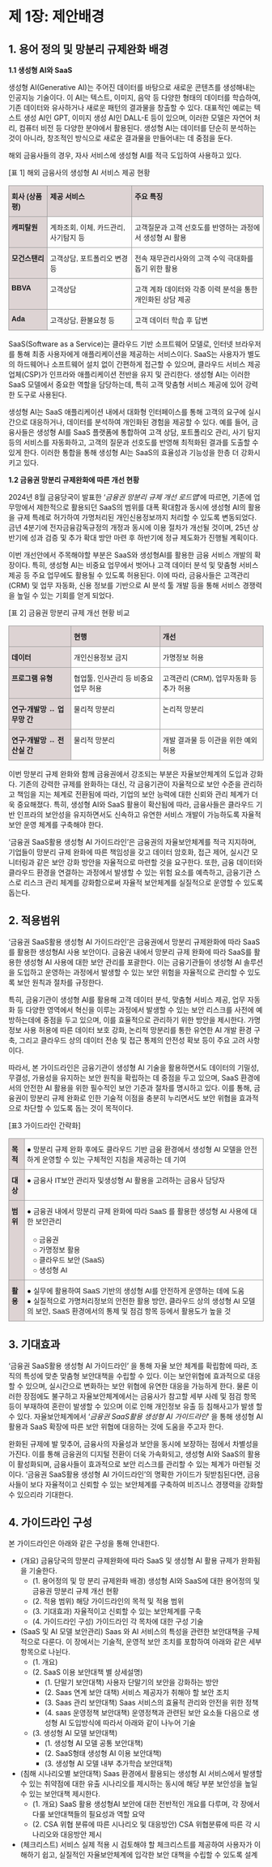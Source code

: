 # 제 1장: 제안배경
## 1. 용어 정의 및 망분리 규제완화 배경

**1.1 생성형 AI와 SaaS**

 생성형 AI(Generative AI)는 주어진 데이터를 바탕으로 새로운 콘텐츠를 생성해내는 인공지능 기술이다. 이 AI는 텍스트, 이미지, 음악 등 다양한 형태의 데이터를 학습하여, 기존 데이터와 유사하거나 새로운 패턴의 결과물을 창출할 수 있다. 대표적인 예로는 텍스트 생성 AI인 GPT, 이미지 생성 AI인 DALL-E 등이 있으며, 이러한 모델은 자연어 처리, 컴퓨터 비전 등 다양한 분야에서 활용된다. 생성형 AI는 데이터를 단순히 분석하는 것이 아니라, 창조적인 방식으로 새로운 결과물을 만들어내는 데 중점을 둔다.

 해외 금융사들의 경우, 자사 서비스에 생성형 AI를 적극 도입하여 사용하고 있다.

[표 1] 해외 금융사의 생성형 AI 서비스 제공 현황
<style type="text/css">
.tg  {border-collapse:collapse;border-spacing:0;}
.tg td{border-color:black;border-style:solid;border-width:1px;font-family:Arial, sans-serif;font-size:14px;
  overflow:hidden;padding:10px 5px;word-break:normal;}
.tg th{border-color:black;border-style:solid;border-width:1px;font-family:Arial, sans-serif;font-size:14px;
  font-weight:normal;overflow:hidden;padding:10px 5px;word-break:normal;}
.tg .tg-21m4{background-color:#ddd3d3;border-color:#9b9b9b;text-align:left;vertical-align:top}
.tg .tg-2fdn{border-color:#9b9b9b;text-align:left;vertical-align:top}
.tg .tg-pylf{background-color:#ddd3d3;border-color:#9b9b9b;font-weight:bold;text-align:left;vertical-align:top}
</style>
<table class="tg"><thead>
  <tr>
    <th class="tg-21m4"><span style="font-weight:700;font-style:normal">회사 (상품평)</span></th>
    <th class="tg-21m4"><span style="font-weight:700;font-style:normal">제공 서비스</span></th>
    <th class="tg-21m4"><span style="font-weight:700;font-style:normal">주요 특징</span></th>
  </tr></thead>
<tbody>
  <tr>
    <td class="tg-pylf"><span style="font-style:normal">캐피탈원</span></td>
    <td class="tg-2fdn"><span style="font-weight:400;font-style:normal">계좌조회, 이체, 카드관리, 사기탐지 등</span></td>
    <td class="tg-2fdn"><span style="font-weight:400;font-style:normal">고객질문과 고객 선호도를 반영하는 과정에서 생성형 AI 활용</span></td>
  </tr>
  <tr>
    <td class="tg-pylf"><span style="font-style:normal">모건스탠리</span></td>
    <td class="tg-2fdn"><span style="font-weight:400;font-style:normal">고객상담, 포트폴리오 변경 등</span></td>
    <td class="tg-2fdn"><span style="font-weight:400;font-style:normal">전속 재무관리사와의 고객 수익 극대화를 돕기 위한 활용</span></td>
  </tr>
  <tr>
    <td class="tg-pylf"><span style="font-style:normal">BBVA</span></td>
    <td class="tg-2fdn"><span style="font-weight:400;font-style:normal">고객상담</span></td>
    <td class="tg-2fdn"><span style="font-weight:400;font-style:normal">고객 계좌 데이터와 각종 이력 분석을 통한 개인화된 상담 제공</span></td>
  </tr>
  <tr>
    <td class="tg-pylf"><span style="font-style:normal">Ada</span></td>
    <td class="tg-2fdn">고객상담, 환불요청 등</td>
    <td class="tg-2fdn"><span style="font-weight:400;font-style:normal">고객 데이터 학습 후 답변</span></td>
  </tr>
</tbody></table>

 SaaS(Software as a Service)는 클라우드 기반 소프트웨어 모델로, 인터넷 브라우저를 통해 최종 사용자에게 애플리케이션을 제공하는 서비스이다. SaaS는 사용자가 별도의 하드웨어나 소프트웨어 설치 없이 간편하게 접근할 수 있으며, 클라우드 서비스 제공업체(CSP)가 인프라와 애플리케이션 전반을 유지 및 관리한다. 생성형 AI는 이러한 SaaS 모델에서 중요한 역할을 담당하는데, 특히 고객 맞춤형 서비스 제공에 있어 강력한 도구로 사용된다.

 생성형 AI는 SaaS 애플리케이션 내에서 대화형 인터페이스를 통해 고객의 요구에 실시간으로 대응하거나, 데이터를 분석하여 개인화된 경험을 제공할 수 있다. 예를 들어, 금융사들은 생성형 AI를 SaaS 플랫폼에 통합하여 고객 상담, 포트폴리오 관리, 사기 탐지 등의 서비스를 자동화하고, 고객의 질문과 선호도를 반영해 최적화된 결과를 도출할 수 있게 한다. 이러한 통합을 통해 생성형 AI는 SaaS의 효율성과 기능성을 한층 더 강화시키고 있다.

**1.2 금융권 망분리 규제완화에 따른 개선 현황**

 2024년 8월 금융당국이 발표한 ‘_금융권 망분리 규제 개선 로드맵_’에 따르면, 기존에 업무망에서 제한적으로 활용되던 SaaS의 범위를 대폭 확대함과 동시에 생성형 AI의 활용을 규제 특례로 허가하여 가명처리된 개인신용정보까지 처리할 수 있도록 변동되었다. 금년 4분기에 전자금융감독규정의 개정과 동시에 이용 절차가 개선될 것이며, 25년 상반기에 성과 검증 및 추가 확대 방안 마련 후 하반기에 정규 제도화가 진행될 계획이다.

 이번 개선안에서 주목해야할 부분은 SaaS와 생성형AI를 활용한 금융 서비스 개발의 확장이다. 특히, 생성형 AI는 비중요 업무에서 벗어나 고객 데이터 분석 및 맞춤형 서비스 제공 등 주요 업무에도 활용될 수 있도록 허용된다. 이에 따라, 금융사들은 고객관리(CRM) 및 업무 자동화, 신용 정보를 기반으로 AI 분석 툴 개발 등을 통해 서비스 경쟁력을 높일 수 있는 기회를 얻게 되었다.

[표 2] 금융권 망분리 규제 개선 현황 비교
<style type="text/css">
.tg  {border-collapse:collapse;border-spacing:0;}
.tg td{border-color:black;border-style:solid;border-width:1px;font-family:Arial, sans-serif;font-size:14px;
  overflow:hidden;padding:10px 5px;word-break:normal;}
.tg th{border-color:black;border-style:solid;border-width:1px;font-family:Arial, sans-serif;font-size:14px;
  font-weight:normal;overflow:hidden;padding:10px 5px;word-break:normal;}
.tg .tg-2fdn{border-color:#9b9b9b;text-align:left;vertical-align:top}
.tg .tg-pylf{background-color:#ddd3d3;border-color:#9b9b9b;font-weight:bold;text-align:left;vertical-align:top}
</style>
<table class="tg"><thead>
  <tr>
    <th class="tg-pylf"></th>
    <th class="tg-pylf">현행</th>
    <th class="tg-pylf">개선</th>
  </tr></thead>
<tbody>
  <tr>
    <td class="tg-pylf">데이터</td>
    <td class="tg-2fdn"><span style="font-weight:400;font-style:normal">개인신용정보 금지</span></td>
    <td class="tg-2fdn"><span style="font-weight:400;font-style:normal">가명정보 허용</span></td>
  </tr>
  <tr>
    <td class="tg-pylf">프로그램 유형</td>
    <td class="tg-2fdn"><span style="font-weight:400;font-style:normal">협업툴, 인사관리 등 비중요 업무 허용</span></td>
    <td class="tg-2fdn"><span style="font-weight:400;font-style:normal">고객관리 (CRM), 업무자동화 등 추가 허용</span></td>
  </tr>
  <tr>
    <td class="tg-pylf"><span style="font-style:normal">연구·개발망 ↔ 업무망 간</span></td>
    <td class="tg-2fdn"><span style="font-weight:400;font-style:normal">물리적 망분리</span></td>
    <td class="tg-2fdn"><span style="font-weight:400;font-style:normal">논리적 망분리</span></td>
  </tr>
  <tr>
    <td class="tg-pylf"><span style="font-style:normal">연구·개발망 ↔ 전산실 간</span></td>
    <td class="tg-2fdn"><span style="font-weight:400;font-style:normal">물리적 망분리</span></td>
    <td class="tg-2fdn"><span style="font-weight:400;font-style:normal">개발 결과물 등 이관을 위한 예외 허용</span></td>
  </tr>
</tbody></table>
  
  이번 망분리 규제 완화와 함께 금융권에서 강조되는 부분은 자율보안체계의 도입과 강화다. 기존의 강력한 규제를 완화하는 대신, 각 금융기관이 자율적으로 보안 수준을 관리하고 책임을 지는 체계로 전환됨에 따라, 기업의 보안 능력에 대한 신뢰와 관리 체계가 더욱 중요해졌다. 특히, 생성형 AI와 SaaS 활용이 확산됨에 따라, 금융사들은 클라우드 기반 인프라의 보안성을 유지하면서도 신속하고 유연한 서비스 개발이 가능하도록 자율적 보안 운영 체계를 구축해야 한다.

 ‘금융권 SaaS활용 생성형 AI 가이드라인’은 금융권의 자율보안체계를 적극 지지하며, 기업들이 망분리 규제 완화에 따른 책임성을 갖고 데이터 암호화, 접근 제어, 실시간 모니터링과 같은 보안 강화 방안을 자율적으로 마련할 것을 요구한다. 또한, 금융 데이터와 클라우드 환경을 연결하는 과정에서 발생할 수 있는 위험 요소를 예측하고, 금융기관 스스로 리스크 관리 체계를 강화함으로써 자율적 보안체계를 실질적으로 운영할 수 있도록 돕는다.


## 2. 적용범위

 ‘금융권 SaaS활용 생성형 AI 가이드라인’은 금융권에서 망분리 규제완화에 따라 SaaS를 활용한 생성형AI 사용 보안이다. 금융권 내에서 망분리 규제 완화에 따라 SaaS를 활용한 생성형 AI 사용에 대한 보안 관리를 포괄한다. 이는 금융기관들이 생성형 AI 솔루션을 도입하고 운영하는 과정에서 발생할 수 있는 보안 위험을 자율적으로 관리할 수 있도록 보안 원칙과 절차를 규정한다.

 특히, 금융기관이 생성형 AI를 활용해 고객 데이터 분석, 맞춤형 서비스 제공, 업무 자동화 등 다양한 영역에서 혁신을 이루는 과정에서 발생할 수 있는 보안 리스크를 사전에 예방하는데에 중점을 두고 있으며, 이를 효율적으로 관리하기 위한 방안을 제시한다. 가명정보 사용 허용에 따른 데이터 보호 강화, 논리적 망분리를 통한 유연한 AI 개발 환경 구축, 그리고 클라우드 상의 데이터 전송 및 접근 통제의 안전성 확보 등이 주요 고려 사항이다.

 따라서, 본 가이드라인은 금융기관이 생성형 AI 기술을 활용하면서도 데이터의 기밀성, 무결성, 가용성을 유지하는 보안 원칙을 확립하는 데 중점을 두고 있으며, SaaS 환경에서의 안전한 AI 활용을 위한 필수적인 보안 기준과 절차를 명시하고 있다. 이를 통해, 금융권이 망분리 규제 완화로 인한 기술적 이점을 충분히 누리면서도 보안 위협을 효과적으로 차단할 수 있도록 돕는 것이 목적이다.

[표3 가이드라인 간략화]
<style type="text/css">
.tg  {border-collapse:collapse;border-spacing:0;}
.tg td{border-color:black;border-style:solid;border-width:1px;font-family:Arial, sans-serif;font-size:14px;
  overflow:hidden;padding:10px 5px;word-break:normal;}
.tg th{border-color:black;border-style:solid;border-width:1px;font-family:Arial, sans-serif;font-size:14px;
  font-weight:normal;overflow:hidden;padding:10px 5px;word-break:normal;}
.tg .tg-2fdn{border-color:#9b9b9b;text-align:left;vertical-align:top}
.tg .tg-pylf{background-color:#ddd3d3;border-color:#9b9b9b;font-weight:bold;text-align:left;vertical-align:top}
</style>
<table class="tg"><thead>
  <tr>
    <th class="tg-pylf">목적</th>
    <th class="tg-2fdn"><span style="font-weight:400;font-style:normal">● </span>망분리 규제 완화 후에도 클라우드 기반 금융 환경에서 생성형 AI 모델을 안전하게 운영할 수 있는 구체적인 지침을 제공하는 데 기여</th>
  </tr></thead>
<tbody>
  <tr>
    <td class="tg-pylf"><span style="font-style:normal">대상</span></td>
    <td class="tg-2fdn"><span style="font-weight:400;font-style:normal">●</span> 금융사 IT보안 관리자 및생성형 AI 활용을 고려하는 금융사 담당자</td>
  </tr>
  <tr>
    <td class="tg-pylf"><span style="font-style:normal">범위</span></td>
    <td class="tg-2fdn"><span style="font-weight:400;font-style:normal">● </span>금융권 내에서 망분리 규제 완화에 따라 SaaS 를 활용한 생성형 AI 사용에 대한 보안관리&nbsp;&nbsp;<br><br><span style="font-weight:400;font-style:normal">&nbsp;&nbsp;&nbsp;○ </span>금융권<br><span style="font-weight:400;font-style:normal">&nbsp;&nbsp;&nbsp;○ </span>가명정보 활용<br><span style="font-weight:400;font-style:normal">&nbsp;&nbsp;&nbsp;○ </span>클라우드 보안 (SaaS)<br><span style="font-weight:400;font-style:normal">&nbsp;&nbsp;&nbsp;○ </span>생성형 AI</td>
  </tr>
  <tr>
    <td class="tg-pylf"><span style="font-style:normal">활용</span></td>
    <td class="tg-2fdn"><span style="font-weight:400;font-style:normal">● </span>실무에 활용하여 SaaS 기반의 생성형 AI를 안전하게 운영하는 데에 도움<br><span style="font-weight:400;font-style:normal">● </span>실질적으로 가명처리정보의 안전한 활용 방안, 클라우드 상의 생성형 AI 모델의 보안, SaaS 환경에서의 통제 및 점검 항목 등에서 활용도가 높을 것</td>
  </tr>
</tbody></table>
  

## 3. 기대효과

 ‘금융권 SaaS활용 생성형 AI 가이드라인’ 을 통해 자율 보안 체계를 확립함에 따라, 조직의 특성에 맞춘 맞춤형 보안대책을 수립할 수 있다. 이는 보안위협에 효과적으로 대응할 수 있으며, 실시간으로 변화하는 보안 위협에 유연한 대응을 가능하게 한다. 물론 이러한 장점에도 불구하고 자율보안체계에서는 금융사가 참고할 세부 사례 및 점검 항목 등이 부재하여 혼란이 발생할 수 있으며 이로 인해 개인정보 유출 등 침해사고가 발생 할 수 있다. 자율보안체계에서 ‘_금융권 SaaS활용 생성형 AI 가이드라인_’ 을 통해 생성형 AI 활용과 SaaS 확장에 따른 보안 위협에 대응하는 것에 도움을 주고자 한다.

 완화된 규제에 발 맞추어, 금융사의 자율성과 보안을 동시에 보장하는 점에서 차별성을 가진다. 이를 통해 금융권의 디지털 전환이 더욱 가속화되고, 생성형 AI와 SaaS의 활용이 활성화되며, 금융사들이 효과적으로 보안 리스크를 관리할 수 있는 체계가 마련될 것이다. ‘금융권 SaaS활용 생성형 AI 가이드라인’의 명확한 가이드가 뒷받침된다면, 금융사들이 보다 자율적이고 신뢰할 수 있는 보안체계를 구축하여 비즈니스 경쟁력을 강화할 수 있으리라 기대한다.

## 4. 가이드라인 구성

본 가이드라인은 아래와 같은 구성을 통해 안내한다.

-   (개요) 금융당국의 망분리 규제완화에 따라 SaaS 및 생성형 AI 활용 규제가 완화됨을 기술한다.
    -   (1. 용어정의 및 망 분리 규제완화 배경) 생성형 AI와 SaaS에 대한 용어정의 및 금융권 망분리 규제 개선 현황
    -   (2. 적용 범위) 해당 가이드라인의 목적 및 적용 범위
    -   (3. 기대효과) 자율적이고 신뢰할 수 있는 보안체계를 구축
    -   (4. 가이드라인 구성) 가이드라인 각 목차에 대한 구성 기술
-   (SaaS 및 AI 모델 보안관리) Saas 와 AI 서비스의 특성을 관련한 보안대책을 구체적으로 다룬다. 이 장에서는 기술적, 운영적 보안 조치를 포함하여 아래와 같은 세부항목으로 나뉜다.
    -   (1. 개요)
    -   (2. SaaS 이용 보안대책 별 상세설명)
        -   (1. 단말기 보안대책) 사용자 단말기의 보안을 강화하는 방안
        -   (2. Saas 연계 보안 대책) 서비스 제공자가 취해야 할 보안 조치
        -   (3. Saas 관리 보안대책) Saas 서비스의 효율적 관리와 안전을 위한 정책
        -   (4. saas 운영정책 보안대책) 운영정책과 관련된 보안 요소들 다음으로 생성형 AI 도입방식에 따라서 아래와 같이 나누어 기술
    -   (3. 생성형 AI 모델 보안대책)
        -   (1. 생성형 AI 모델 공통 보안대책)
        -   (2. SaaS형태 생성형 AI 이용 보안대책)
        -   (3. 생성형 AI 모델 내부 추가학습 보안대책)
-   (침해 시나리오별 보안대책) Saas 환경에서 활용되는 생성형 AI 서비스에서 발생할 수 있는 취약점에 대한 유출 시나리오를 제시하는 동시에 해당 부분 보안성을 높일 수 있는 보안대책 제시한다.
    -   (1. 개요) SaaS 활용 생성형AI 보안에 대한 전반적인 개요를 다루며, 각 장에서 다룰 보안대책들의 필요성과 역할 요약
    -   (2. CSA 위협 분류에 따른 시나리오 및 대응방안) CSA 위협분류에 따른 각 시나리오와 대응방안 제시
-   (체크리스트) 서비스 실제 적용 시 검토해야 할 체크리스트를 제공하여 사용자가 이해하기 쉽고, 실질적인 자율보안체계에 입각한 보안 대책을 수립할 수 있도록 설계
